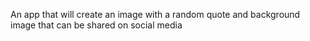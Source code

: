 An app that will create an image with a random quote and background image that can be shared on social media
